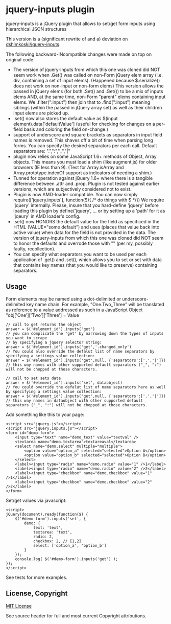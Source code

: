 # jquery-inputs plugin

jquery-inputs is a jQuery plugin that allows to set/get form inputs using hierarchical JSON structures

This version is a (significant rewrite of and a) deviation on [dshimkoski/jquery-inputs](http://github.com/dshimkoski/jquery-inputs/ "dshimkoski/jquery-inputs"). 

The following backward-INcompatible changes were made on top on original code:

*   The version of jquery-inputs from which this one was cloned did NOT seem work when .Get() was called on non-Form jQuery elem array (i.e. div, containing a set of input elems). (Happened because $.serialize() does not work on non-input or non-form elems)
    This version allows the passed in jQuery elems (for both .Set() and .Get()) to be a mix of inputs elems AND, at the same time, non-Form "parent" elems containing input elems. We .filter(":input") then join that to .find(":input") meaning siblings (within the passed in jQuery array set) as well as their children input elems are picked up.
*   .set() now also stores the default value as $(input element).data['defaultValue'] (useful for checking for changes on a per-field basis and coloring the field on-change.)
*   support of underscore and square brackets as separators in input field names is removed. This shaves off a bit of time when parsing long forms. You can specify the desired separators per each call. Default separators are: ".",":","_","|" 
*   plugin now relies on some JavaScript 1.6+ methods of Object, Array objects. This means you must load a shim (like augment.js) for older browsers (IE less than 9). (Test for Array.isArray and Array.prototype.indexOf support as indicators of needing a shim.)
*   Tunned for operation against jQuery 1.6+ where there is a tangible difference between .attr and .prop. Plugin is not tested against earlier versions, which are subjectively considered not to exist.
*   Plugin is now AMD-loader compatible. You can now simply require(['jquery.inputs'], function($){ /* do things with $ */}) We require 'jquery' internally. Please, insure that you hard-define 'jquery' before loading this plugin by define('jquery', ...   or by setting up a 'path' for it as 'jqeury' in AMD loader's config.
*   .set() now HONORS the default value for the field as specificed in the HTML (VALUE="some default") and uses (places that value back into active value) when data for the field is not provided in the data. 
    The version of jquery-inputs from which this one was cloned did NOT seem to honor the defaults and overrode those with "" (per my, possibly faulty, recollection).
*   You can specify what separators you want to be used per each application of .get() and .set(), which allows you to set or set with data that contains key names (that you would like to preserve) containing separators.

## Usage

Form elements may be named using a dot-delimited or underscore-delimited key name chain. 
For example, "One.Two_Three" will be translated as reference to a value addressed as such in
a JavaScript Object "obj['One']['Two']['Three'] = Value


    // call to get returns the object
    answer = $('#element_id').inputs('get')
    // you can complicate the 'get' by narrowing down the types of inputs you want to scrape
    // by specifying a jquery selector string:
    answer = $('#element_id').inputs('get','.changed_only')
    // You could also override the defalut list of name separators by specifying a settings value collection:
    answer = $('#element_id').inputs('get',null, {'separators':['.','|']})
    // this way names with other supported default separators ("_", ":") will not be chopped at those characters.
    
    // call to set sets data
    answer = $('#element_id').inputs('set', dataobject)
    // You could override the defalut list of name separators here as well by specifying a settings value collection:
    answer = $('#element_id').inputs('get',null, {'separators':['.','|']})
    // this way names in dataobject with other supported default separators ("_", ":") will not be chopped at those characters.


Add something like this to your page:


	<script src="jquery.js"></script>
	<script src="jquery.inputs.js"></script>
	<form id="demo-form">
		<input type="text" name="demo_text" value="textval" />
		<textarea name="demo.textarea">textareaval</textarea>
		<select name="demo.select" multiple="multiple">
			<option value="option_a" selected="selected">Option A</option>
			<option value="option_b" selected="selected">Option B</option>
		</select>
		<label><input type="radio" name="demo.radio" value="1" />1</label>
		<label><input type="radio" name="demo.radio" value="2" />2</label>
		<label><input type="checkbox" name="demo.checkbox" value="1" />1</label>
		<label><input type="checkbox" name="demo.checkbox" value="2" />2</label>
	</form>


Set/get values via javascript:


	<script>
	jQuery(document).ready(function($) {
		$('#demo-form').inputs('set', {
			demo: {
				text: 'text',
				textarea: 'text',
				radio: 2,
				checkbox: 2, // [1,2]
				select: ['option_a', 'option_b']
			}
		});
		console.log( $('#demo-form').inputs('get') );
	});
	</script>


See tests for more examples.

## License, Copyright

[MIT License](http://www.opensource.org/licenses/mit-license.php)

See source header for full and most current Copyright attributions.
